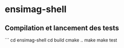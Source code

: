 ensimag-shell
=============

Compilation et lancement des tests
----------

``̀` 
cd ensimag-shell
cd build
cmake ..
make
make test
``` 
